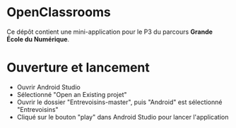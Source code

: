 # OpenClassrooms

Ce dépôt contient une mini-application pour le P3 du parcours **Grande École du Numérique**.

# Ouverture et lancement

- Ouvrir Android Studio
- Sélectionné "Open an Existing projet"
- Ouvrir le dossier "Entrevoisins-master", puis "Android" est sélectionné "Entrevoisins"
- Cliqué sur le bouton "play" dans Android Studio pour lancer l'application
